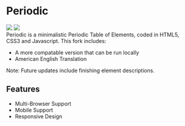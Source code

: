 # Periodic
<img src="https://github.com/CFWS/Periodic/workflows/Periodic/badge.svg"/> <img src="https://img.shields.io/badge/License-MIT-blue.svg"/><br>
Periodic is a minimalistic Periodic Table of Elements, coded in HTML5, CSS3 and Javascript.
This fork includes:
- A more compatable version that can be run locally
- American English Translation

Note:
Future updates include finishing element descriptions.

## Features

- Multi-Browser Support
- Mobile Support
- Responsive Design
